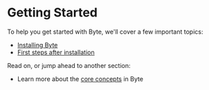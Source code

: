# Getting Started

To help you get started with Byte, we'll cover a few important topics:

- [Installing Byte](installation.md)
- [First steps after installation](first-steps.md)

Read on, or jump ahead to another section:

- Learn more about the [core concepts](../concepts/index.md) in Byte
